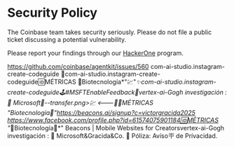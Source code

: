 # Security Policy

The Coinbase team takes security seriously. Please do not file a public ticket discussing a potential vulnerability.

Please report your findings through our [HackerOne][1] program.

[1]: https://hackerone.com/coinbase
https://github.com/coinbase/agentkit/issues/560
com-ai-studio.instagram-create-codeguide
🏅com-ai-studio.instagram-create-codeguide🆔MÉTRICAS 💱Biotecnología*"💹"*✨com-ai-studio.instagram-create-codeguide🕹️#MSFTEnableFeedback🥇vertex-ai-Gogh investigación : 💾 Microsoft🥈--transfer.png>💹 <---🥉🆔MÉTRICAS "*Biotecnología💱*"https://beacons.ai/signup?c=victorgracida2025
https://www.facebook.com/profile.php?id=61574075901184🆔MÉTRICAS "*💱Biotecnología💱*"
Beacons | Mobile Websites for Creatorsvertex-ai-Gogh investigación :        💾 Microsoft&Gracida&Co.
🔏  Póliza: Avíso🪧 de Prívacidad.

